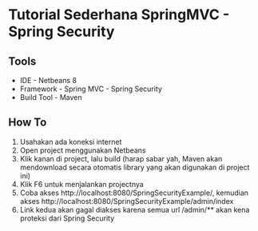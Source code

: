 Tutorial Sederhana SpringMVC - Spring Security
===================

Tools
-------------------
* IDE - Netbeans 8
* Framework - Spring MVC - Spring Security
* Build Tool - Maven

How To
-------------------
1. Usahakan ada koneksi internet
2. Open project menggunakan Netbeans
3. Klik kanan di project, lalu build 
    (harap sabar yah, Maven akan mendownload secara otomatis library yang akan digunakan di project ini)
4. Klik F6 untuk menjalankan projectnya
5. Coba akses http://localhost:8080/SpringSecurityExample/, kemudian akses http://localhost:8080/SpringSecurityExample/admin/index
5. Link kedua akan gagal diakses karena semua url /admin/** akan kena proteksi dari Spring Security 


